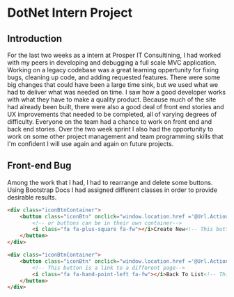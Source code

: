 # DotNet Intern Project

## Introduction

For the last two weeks as a intern at Prosper IT Consultining, I had worked with  my peers in developing and debugging a full scale MVC application. Working on a legacy codebase was a great learning oppertunity for fixing bugs, cleaning up code, and adding requested features. There were some big changes that could have been a large time sink, but we used what we had to deliver what was needed on time. I saw how a good developer works with what they have to make a quality product.  Because much of the site had already been built, there were also a good deal of front end stories and UX improvements that needed to be completed, all of varying degrees of difficulty. Everyone on the team had a chance to work on front end and back end stories. Over the two week sprint I also had the opportunity to work on some other project management and team programming skills that I'm confident I will use again and again on future projects.

## Front-end Bug

Among the work that I had, I had to rearrange and delete some buttons. Using Bootstrap Docs I had assigned different classes in order to provide desirable results.

```html
<div class="iconBtnContainer">
    <button class="iconBtn" onclick="window.location.href ='@Url.Action("Create", "Sponsors")'">
        <!-- or buttons can be in their own container-->
        <i class="fa fa-plus-square fa-fw"></i>Create New<!-- This button is a link to a different page -->
    </button>
</div>

<div class="iconBtnContainer">
    <button class="iconBtn" onclick="window.location.href ='@Url.Action("Index", "Sponsors")'">
        <!-- This button is a link to a different page-->
        <i class="fa fa-hand-point-left fa-fw"></i>Back To List<!-- This button is a link to a different page -->
    </button>
</div>

```
